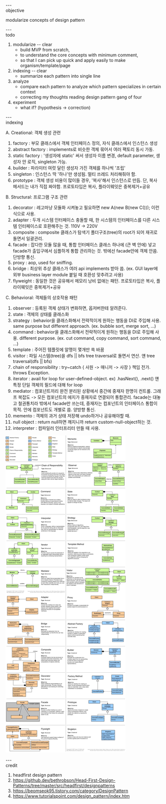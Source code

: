 ---\
objective


modularize concepts of design pattern


---\
todo


1. modularize -- clear
	- build MVP from scratch,
	- to understand the core concepts with minimum comment,
	- so that I can pick up quick and apply easily to make organism/template/page
2. indexing -- clear
	- summarize each pattern into single line
3. analyze
	- compare each pattern to analyze which pattern specializes in certain context
	- correcting my thoughts reading design pattern gang of four
4. experiment
	- what if? (hypothesis -> correction)



---\
indexing



A. Creational: 객체 생성 관련

1. factory : 부모 클래스에서 객체 인터페이스 정의, 자식 클래스에서 인스턴스 생성
2. abstract factory : implements로 비슷한 객체 묶어서 여러 팩토리 동시 가동.
3. static factory : '생성자에 static' 써서 생성자 이름 변경, default parameter, 생성자 안 로직, singleton 가능.
4. builder : 파라미터 여럿 달린 생성자 가진 객체를 하나씩 '조립'
5. singleton : 인스턴스 딱 '하나'만 생성됨. 멀티 쓰레드 처리해줘야 함.
6. prototype : 객체 생성 비용이 많이들 경우, '복사'해서 인스턴스로 만듬. 단, 복사 메서드는 내가 직접 짜야함. <vs flyweight> 프로토타입은 복사, 플라이웨잇은 중복제거+공유




B. Structural: 프로그램 구조 관련

1. decorator : 레고마냥 모듈화 시켜놓고 필요하면 new A(new B(new C())); 이런식으로 사용.
2. adapter : 두개 시스템 인터페이스 충돌할 때, 한 시스템의 인터페이스를 다른 시스템 인터페이스로 호환해주는 것. 110V -> 220V
3. composite : composite 클래스가 탐색기 폴더구조(tree)의 root가 되어 재귀로 돌면서 일괄관리.
4. facade : 잡다한 모듈 많을 때, 통합 인터페이스 클래스 하나에 (큰 벽 안에) 넣고 facade가 출입구에서 심플하게 통합 관리하는 것. <vs mediator> 밖에선 facade안에 객체 안씀. 단방향 통신.
5. proxy : aop, used for sniffing.
6. bridge : 최상위 추상 클래스가 여러 api implements 받아 씀. (ex. GUI layer에 외부 business layer module 붙일 때 호환성 맞추려고 사용)
7. flyweight : 동일한 것은 공유해서 메모리 낭비 없애는 패턴. <vs prototype> 프로토타입은 복사, 플라이웨잇은 중복제거+공유



C. Behavioral: 객체들의 상호작용 패턴

1. observer : 등록된 객체 상태가 변화하면, 옵저버한테 알려준다.
2. state : 객체의 상태를 클래스화
3. strategy : behavior을 클래스화해서 전략적이게 원하는 행동을 DI로 주입해 사용. <vs command> same purpose but different approach. (ex. bubble sort, merge sort, ...)
4. command : behavior을 클래스화해서 전략적이게 원하는 행동을 DI로 주입해 사용. <vs strategy> different purpose. (ex. cut command, copy command, sort command, ...)
5. template : 주어진 템플릿에 알맹이 몇개만 쏙 바꿈
6. visitor : 파일 시스템(tree)을 dfs || bfs tree traversal로 돌면서 연산. <vs iterator> 얜 tree traversal(dfs || bfs)
7. chain of responsibility : try~catch { 사원 -> 매니저 -> 사장 } 책임 전가. throws Exception.
8. iterator : avail for loop for user-defined-object. ex) .hasNext(), .next()  <vs visitor> 얜 특정 단일 객체의 필드에 대해 for loop
9. mediator : 컴포넌트끼리 완전 분리된 상황에서 중간에 중재자 한명이 컨트롤. 그래프 복잡도 -> 모든 컴포넌트의 에지가 중재자로 연결되어 통합관리. <vs facade> facade는 대놓고 철권통치라 밖에서 facade만 쓰는데, 중재자는 컴포넌트의 인터페이스 통합이 목적. 안에 컴포넌트도 개별로 씀. 양방향 통신.
10. memento : 객체의 과거 상태 저장해 undo하거나 공유해야할 때.
11. null object : return null하면 깨지니까 return custom-null-object하는 것.
12. interpreter : 컴파일러 인터프리터 만들 때 사용.



![design-pattern](./design-pattern.png)


---\
credit


1. headfirst design pattern
2. https://github.dev/bethrobson/Head-First-Design-Patterns/tree/master/src/headfirst/designpatterns
3. https://beomseok95.tistory.com/category/DesignPattern
4. https://www.tutorialspoint.com/design_pattern/index.htm
